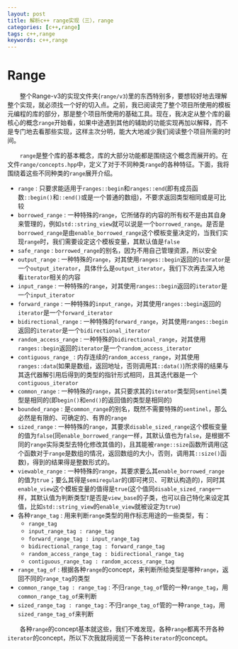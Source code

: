 ```yaml
---
layout: post
title: 解析c++ range实现（三），range
categories: [c++,range]
tags: c++,range
keywords: c++,range
---
```

# Range
&emsp;&emsp;整个Range-v3的实现文件夹(`range/v3`)里的东西特别多，要想较好地去理解整个实现，就必须找一个好的切入点。之前，我已阅读完了整个项目所使用的模板元编程的库的部分，那是整个项目所使用的基础工具。现在，我决定从整个库的最核心的概念`range`开始看，如果中途遇到其他的辅助的功能实现再加以解释，而不是专门地去看那些实现，这样主次分明，能大大地减少我们阅读整个项目所需的时间。

&emsp;&emsp;`range`是整个库的基本概念，库的大部分功能都是围绕这个概念而展开的。在文件`range/concepts.hpp`中，定义了对于不同种类`range`的各种特征。下面，我将围绕着这些不同种类的`range`展开介绍。
* `range` : 只要求能适用于`ranges::begin`和`ranges::end`(即有成员函数`::begin()`和`::end()`或是一个普通的数组)，不要求返回类型相同或是可比较
* `borrowed_range` : 一种特殊的`range`，它所储存的内容的所有权不是由其自身来管理的，例如`std::string_view`就可以说是一个`borrowed_range`。是否是`borrowed_range`是由`enable_borrowed_range`这个模板变量决定的，当我们实现`range`时，我们需要设定这个模板变量，其默认值是`false`
* `safe_range` : `borrowed_range`的别名，因为不用自己管理资源，所以安全
* `output_range` : 一种特殊的`range`，对其使用`ranges::begin`返回的`iterator`是一个`output_iterator`，具体什么是`output_iterator`，我们下次再去深入地看`iterator`相关的内容
* `input_range` : 一种特殊的`range`，对其使用`ranges::begin`返回的`iterator`是一个`input_iterator`
* `forward_range` : 一种特殊的`input_range`，对其使用`ranges::begin`返回的`iterator`是一个`forward_iterator`
* `bidirectional_range` : 一种特殊的`forward_range`，对其使用`ranges::begin`返回的`iterator`是一个`bidirectional_iterator`
* `random_access_range` : 一种特殊的`bidirectional_range`，对其使用`ranges::begin`返回的`iterator`是一个`random_access_iterator`
* `contiguous_range_` : 内存连续的`random_access_range`，对其使用`ranges::data`(如果是数组，返回地址，否则调用其`::data()`)所求得的结果与其迭代器解引用后得到的类型的指针形式相同，且其迭代器是一个`contiguous_iterator`
* `common_range` : 一种特殊的`range`，其只要求其的`iterator`类型同`sentinel`类型是相同的(即`begin()`和`end()`的返回值的类型是相同的)
* `bounded_range` : 是`common_range`的别名，既然不需要特殊的`sentinel`，那么必然是有限的、可确定的、有界的`range`
* `sized_range` : 一种特殊的`range`，其要求`disable_sized_range`这个模板变量的值为`false`(同`enable_borrowed_range`一样，其默认值也为`false`，是根据不同的`range`实际类型去特化修改其值的)，且其能被`range::size`函数所调用(这个函数对于`range`是数组的情况，返回数组的大小，否则，调用其`::size()`函数)，得到的结果得是整数形式的。
* `viewable_range` : 一种特殊的`range`，其要求要么其`enable_borrowed_range`的值为`true`；要么其得是`semiregular`的(即可拷贝、可默认构造的)，同时其`enable_view`这个模板变量的值得是`true`(这个值同`disable_sized_range`一样，其默认值为判断类型`T`是否是`view_base`的子类，也可以自己特化来设定其值，比如`std::string_view`的`enable_view`就被设定为`true`)
* 各种`range_tag` : 用来判断`range`类型的用作标志用途的一些类型，有：
	* `range_tag`
	* `input_range_tag : range_tag`
	* `forward_range_tag : input_range_tag`
	* `bidirectional_range_tag : forward_range_tag`
	* `random_access_range_tag : bidirectional_range_tag`
	* `contiguous_range_tag : random_access_range_tag`
* `range_tag_of` : 根据各种`range`的concept，来判断所给类型是哪种`range`，返回不同的`range_tag`的类型
* `common_range_tag : range_tag` : 不归`range_tag_of`管的一种`range_tag`，用`common_range_tag_of`来判断
* `sized_range_tag : range_tag` : 不归`range_tag_of`管的一种`range_tag`，用`sized_range_tag_of`来判断

&emsp;&emsp;各种`range`的concept基本就这些，我们不难发现，各种`range`都离不开各种`iterator`的concept，所以下次我就将阅览一下各种`iterator`的concept。